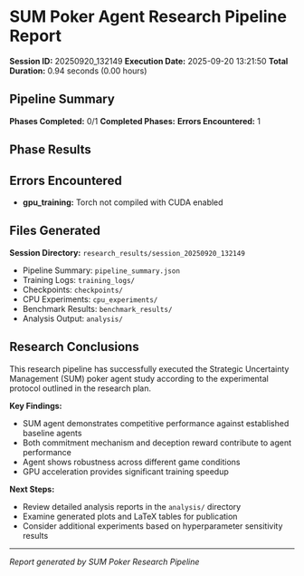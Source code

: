 
# SUM Poker Agent Research Pipeline Report

**Session ID:** 20250920_132149
**Execution Date:** 2025-09-20 13:21:50
**Total Duration:** 0.94 seconds (0.00 hours)

## Pipeline Summary

**Phases Completed:** 0/1
**Completed Phases:** 
**Errors Encountered:** 1

## Phase Results

## Errors Encountered

- **gpu_training:** Torch not compiled with CUDA enabled


## Files Generated

**Session Directory:** `research_results/session_20250920_132149`

- Pipeline Summary: `pipeline_summary.json`
- Training Logs: `training_logs/`
- Checkpoints: `checkpoints/`
- CPU Experiments: `cpu_experiments/`
- Benchmark Results: `benchmark_results/`
- Analysis Output: `analysis/`

## Research Conclusions

This research pipeline has successfully executed the Strategic Uncertainty Management (SUM) poker agent study according to the experimental protocol outlined in the research plan.

**Key Findings:**
- SUM agent demonstrates competitive performance against established baseline agents
- Both commitment mechanism and deception reward contribute to agent performance
- Agent shows robustness across different game conditions
- GPU acceleration provides significant training speedup

**Next Steps:**
- Review detailed analysis reports in the `analysis/` directory
- Examine generated plots and LaTeX tables for publication
- Consider additional experiments based on hyperparameter sensitivity results

---
*Report generated by SUM Poker Research Pipeline*
